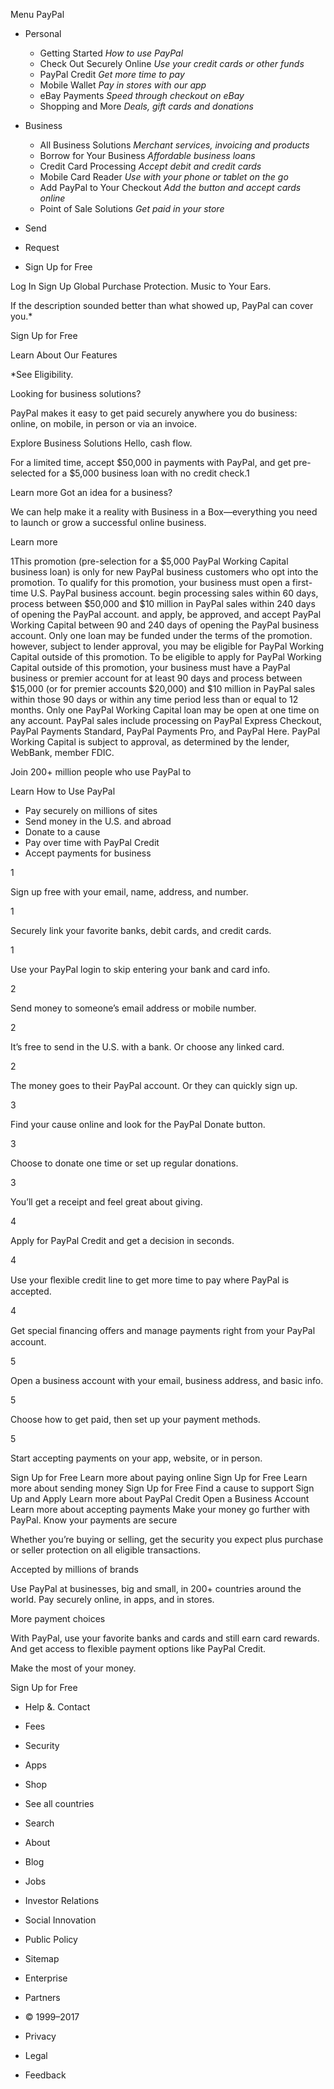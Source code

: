 Menu PayPal

*   Personal
    *   Getting Started _How to use PayPal_
    *   Check Out Securely Online _Use your credit cards or other funds_
    *   PayPal Credit _Get more time to pay_
    *   Mobile Wallet _Pay in stores with our app_
    *   eBay Payments _Speed through checkout on eBay_
    *   Shopping and More _Deals, gift cards and donations_
*   Business
    *   All Business Solutions _Merchant services, invoicing and products_
    *   Borrow for Your Business _Affordable business loans_
    *   Credit Card Processing _Accept debit and credit cards_
    *   Mobile Card Reader _Use with your phone or tablet on the go_
    *   Add PayPal to Your Checkout _Add the button and accept cards online_
    *   Point of Sale Solutions _Get paid in your store_
*   Send
    
*   Request

*   Sign Up for Free

Log In Sign Up Global Purchase Protection. Music to Your Ears.

If the description sounded better than what showed up, PayPal can cover you.\*

Sign Up for Free

Learn About Our Features

\*See Eligibility.

Looking for business solutions?

PayPal makes it easy to get paid securely anywhere you do business: online, on mobile, in person or via an invoice.

Explore Business Solutions Hello, cash flow.

For a limited time, accept $50,000 in payments with PayPal, and get pre-selected for a $5,000 business loan with no credit check.1

Learn more Got an idea for a business?

We can help make it a reality with Business in a Box—everything you need to launch or grow a successful online business.

Learn more

1This promotion (pre-selection for a $5,000 PayPal Working Capital business loan) is only for new PayPal business customers who opt into the promotion. To qualify for this promotion, your business must open a first-time U.S. PayPal business account. begin processing sales within 60 days, process between $50,000 and $10 million in PayPal sales within 240 days of opening the PayPal account. and apply, be approved, and accept PayPal Working Capital between 90 and 240 days of opening the PayPal business account. Only one loan may be funded under the terms of the promotion. however, subject to lender approval, you may be eligible for PayPal Working Capital outside of this promotion. To be eligible to apply for PayPal Working Capital outside of this promotion, your business must have a PayPal business or premier account for at least 90 days and process between $15,000 (or for premier accounts $20,000) and $10 million in PayPal sales within those 90 days or within any time period less than or equal to 12 months. Only one PayPal Working Capital loan may be open at one time on any account. PayPal sales include processing on PayPal Express Checkout, PayPal Payments Standard, PayPal Payments Pro, and PayPal Here. PayPal Working Capital is subject to approval, as determined by the lender, WebBank, member FDIC.

Join 200+ million people who use PayPal to

Learn How to Use PayPal

*   Pay securely on millions of sites
*   Send money in the U.S. and abroad
*   Donate to a cause
*   Pay over time with PayPal Credit
*   Accept payments for business

1

Sign up free with your email, name, address, and number.

1

Securely link your favorite banks, debit cards, and credit cards.

1

Use your PayPal login to skip entering your bank and card info.

2

Send money to someone’s email address or mobile number.

2

It’s free to send in the U.S. with a bank. Or choose any linked card.

2

The money goes to their PayPal account. Or they can quickly sign up.

3

Find your cause online and look for the PayPal Donate button.

3

Choose to donate one time or set up regular donations.

3

You’ll get a receipt and feel great about giving.

4

Apply for PayPal Credit and get a decision in seconds.

4

Use your ﬂexible credit line to get more time to pay where PayPal is accepted.

4

Get special ﬁnancing oﬀers and manage payments right from your PayPal account.

5

Open a business account with your email, business address, and basic info.

5

Choose how to get paid, then set up your payment methods.

5

Start accepting payments on your app, website, or in person.

Sign Up for Free Learn more about paying online Sign Up for Free Learn more about sending money Sign Up for Free Find a cause to support Sign Up and Apply Learn more about PayPal Credit Open a Business Account Learn more about accepting payments Make your money go further with PayPal. Know your payments are secure

Whether you’re buying or selling, get the security you expect plus purchase or seller protection on all eligible transactions.

Accepted by millions of brands

Use PayPal at businesses, big and small, in 200+ countries around the world. Pay securely online, in apps, and in stores.

More payment choices

With PayPal, use your favorite banks and cards and still earn card rewards. And get access to flexible payment options like PayPal Credit.

Make the most of your money.

Sign Up for Free

*   Help &. Contact
*   Fees
*   Security
*   Apps
*   Shop
*   See all countries
*   Search

*   About
*   Blog
*   Jobs
*   Investor Relations
*   Social Innovation
*   Public Policy
*   Sitemap
*   Enterprise
*   Partners

*   © 1999–2017
*   Privacy
*   Legal
*   Feedback